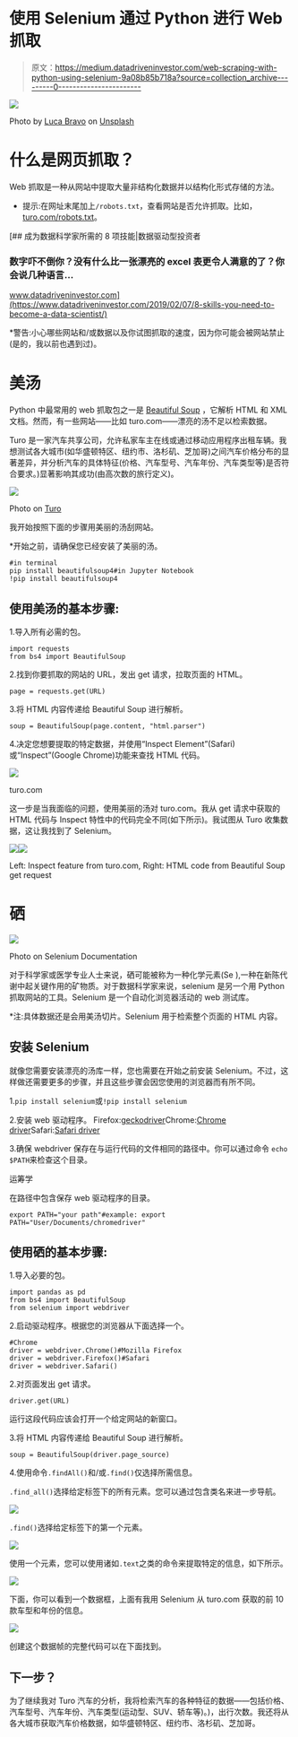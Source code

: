 # 使用 Selenium 通过 Python 进行 Web 抓取

> 原文：<https://medium.datadriveninvestor.com/web-scraping-with-python-using-selenium-9a08b85b718a?source=collection_archive---------0----------------------->

![](img/5b16006103bd7a4865d1bbf8329dc237.png)

Photo by [Luca Bravo](https://unsplash.com/@lucabravo?utm_source=medium&utm_medium=referral) on [Unsplash](https://unsplash.com?utm_source=medium&utm_medium=referral)

# **什么是网页抓取？**

Web 抓取是一种从网站中提取大量非结构化数据并以结构化形式存储的方法。

*   提示:在网址末尾加上`/robots.txt`，查看网站是否允许抓取。比如，[turo.com/robots.txt](http://turo.com/robots.txt)。

[](https://www.datadriveninvestor.com/2019/02/07/8-skills-you-need-to-become-a-data-scientist/) [## 成为数据科学家所需的 8 项技能|数据驱动型投资者

### 数字吓不倒你？没有什么比一张漂亮的 excel 表更令人满意的了？你会说几种语言…

www.datadriveninvestor.com](https://www.datadriveninvestor.com/2019/02/07/8-skills-you-need-to-become-a-data-scientist/) 

*警告:小心哪些网站和/或数据以及你试图抓取的速度，因为你可能会被网站禁止(是的，我以前也遇到过)。

# **美汤**

Python 中最常用的 web 抓取包之一是 [Beautiful Soup](https://www.crummy.com/software/BeautifulSoup/bs4/doc/) ，它解析 HTML 和 XML 文档。然而，有一些网站——比如 turo.com——漂亮的汤不足以检索数据。

Turo 是一家汽车共享公司，允许私家车主在线或通过移动应用程序出租车辆。我想测试各大城市(如华盛顿特区、纽约市、洛杉矶、芝加哥)之间汽车价格分布的显著差异，并分析汽车的具体特征(价格、汽车型号、汽车年份、汽车类型等)是否符合要求。)显著影响其成功(由高次数的旅行定义)。

![](img/54ec9ddf966648e921e1b071fdefce26.png)

Photo on [Turo](https://turo.com/en-us/search?)

我开始按照下面的步骤用美丽的汤刮网站。

*开始之前，请确保您已经安装了美丽的汤。

```
#in terminal
pip install beautifulsoup4#in Jupyter Notebook
!pip install beautifulsoup4
```

## 使用美汤的基本步骤:

1.导入所有必需的包。

```
import requests
from bs4 import BeautifulSoup
```

2.找到你要抓取的网站的 URL，发出 get 请求，拉取页面的 HTML。

```
page = requests.get(URL)
```

3.将 HTML 内容传递给 Beautiful Soup 进行解析。

```
soup = BeautifulSoup(page.content, "html.parser")
```

4.决定您想要提取的特定数据，并使用“Inspect Element”(Safari)或“Inspect”(Google Chrome)功能来查找 HTML 代码。

![](img/4a72e1f390e6bee01fd559f906651ae2.png)

turo.com

这一步是当我面临的问题，使用美丽的汤对 turo.com。我从 get 请求中获取的 HTML 代码与 Inspect 特性中的代码完全不同(如下所示)。我试图从 Turo 收集数据，这让我找到了 Selenium。

![](img/232a0ba3d9f0d7022cb0dd8fbd93034e.png)![](img/62dbf41b0f4cfe59773617e01bc2c321.png)

Left: Inspect feature from turo.com, Right: HTML code from Beautiful Soup get request

# 硒

![](img/d00ae3dd3a4c06482042ef97e68bb1eb.png)

Photo on Selenium Documentation

对于科学家或医学专业人士来说，硒可能被称为一种化学元素(Se ),一种在新陈代谢中起关键作用的矿物质。对于数据科学家来说，selenium 是另一个用 Python 抓取网站的工具。Selenium 是一个自动化浏览器活动的 web 测试库。

*注:具体数据还是会用美汤切片。Selenium 用于检索整个页面的 HTML 内容。

## 安装 Selenium

就像您需要安装漂亮的汤库一样，您也需要在开始之前安装 Selenium。不过，这样做还需要更多的步骤，并且这些步骤会因您使用的浏览器而有所不同。

1.`pip install selenium`或`!pip install selenium`

2.安装 web 驱动程序。
Firefox:[geckodriver](https://github.com/mozilla/geckodriver/releases)Chrome:[Chrome driver](https://sites.google.com/a/chromium.org/chromedriver/downloads)Safari:[Safari driver](https://webkit.org/blog/6900/webdriver-support-in-safari-10/)

3.确保 webdriver 保存在与运行代码的文件相同的路径中。你可以通过命令
`echo $PATH`来检查这个目录。

运筹学

在路径中包含保存 web 驱动程序的目录。

```
export PATH="your path"#example: export PATH="User/Documents/chromedriver"
```

## 使用硒的基本步骤:

1.导入必要的包。

```
import pandas as pd
from bs4 import BeautifulSoup
from selenium import webdriver
```

2.启动驱动程序。根据您的浏览器从下面选择一个。

```
#Chrome
driver = webdriver.Chrome()#Mozilla Firefox
driver = webdriver.Firefox()#Safari
driver = webdriver.Safari()
```

2.对页面发出 get 请求。

```
driver.get(URL)
```

运行这段代码应该会打开一个给定网站的新窗口。

3.将 HTML 内容传递给 Beautiful Soup 进行解析。

```
soup = BeautifulSoup(driver.page_source)
```

4.使用命令`.findAll()`和/或`.find()`仅选择所需信息。

`.find_all()`选择给定标签下的所有元素。您可以通过包含类名来进一步导航。

![](img/a6c3e2bc0002a2b24af9a991a0a6855c.png)

`.find()`选择给定标签下的第一个元素。

![](img/c6d017fcf9dd6ee91165d00bdda9af8e.png)

使用一个元素，您可以使用诸如`.text`之类的命令来提取特定的信息，如下所示。

![](img/5e8f5d2d95c74dfaa4b916d726d18bb1.png)

下面，你可以看到一个数据框，上面有我用 Selenium 从 turo.com 获取的前 10 款车型和年份的信息。

![](img/f535fa83506d864bc4cb0d76940df660.png)

创建这个数据帧的完整代码可以在下面找到。

## 下一步？

为了继续我对 Turo 汽车的分析，我将检索汽车的各种特征的数据——包括价格、汽车型号、汽车年份、汽车类型(运动型、SUV、轿车等)。)，出行次数。我还将从各大城市获取汽车价格数据，如华盛顿特区、纽约市、洛杉矶、芝加哥。